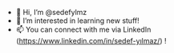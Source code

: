 - 👋 Hi, I’m @sedefylmz
- 👀 I’m interested in learning new stuff!
- 📫 You can connect with me via LinkedIn (https://www.linkedin.com/in/sedef-yılmaz/) !


<!---
sedefylmz/sedefylmz is a ✨ special ✨ repository because its `README.md` (this file) appears on your GitHub profile.
You can click the Preview link to take a look at your changes.
--->
